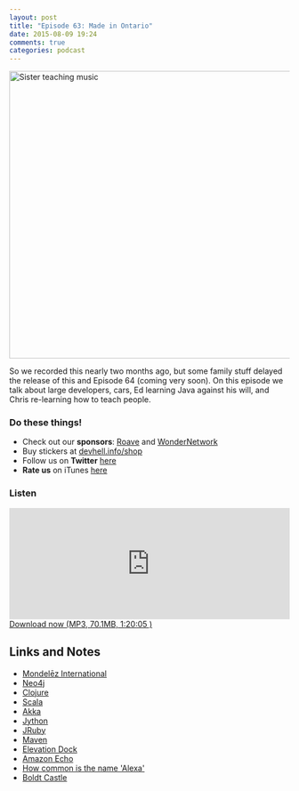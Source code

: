 ```yaml
---
layout: post
title: "Episode 63: Made in Ontario"
date: 2015-08-09 19:24
comments: true
categories: podcast
---
```


<a data-flickr-embed="true" href="https://www.flickr.com/photos/csj_canada_archives/14993074970/in/photolist-oQTqQA-pCYnfA-pmvG5f-azd3jk-oxtyfx-ub2rcE-okqFex-okqovd-oBTtKy-oDF5CK-8zRV9j-9Wetwq-a3mgaY-na9jVg-nrF7wq-ndg5k1-nrmzRb-azfGGG-nrmoxP-i4rgeM-nrAXbw-5rWQKJ-nriPDQ-nmeA35-nCJ5H4-qeeQkm-oMW8a3-oPA8Lg-oPQCGf-nuSyKV-qvByVe-oymV44-oQR7FD-oymKyH-oymvo9-nRo8pM-oymFiP-fZC8xH-rUaUTn-pa5ZJJ-pWtqnQ-gc7Rus-dySyvb-a1abTw-pyN167-dW92mR-ry5bBZ-na9iWR-dySywm-no6aaQ" title="Sister teaching music"><img src="https://farm6.staticflickr.com/5563/14993074970_d361520ae7_z.jpg" width="640" height="517" alt="Sister teaching music"></a>

So we recorded this nearly two months ago, but some family stuff delayed the release of this and Episode 64 (coming very soon). On this episode we talk about large developers, cars, Ed learning Java against his will, and Chris re-learning how to teach people.

### Do these things!

* Check out our **sponsors**: [Roave](http://roave.com/) and [WonderNetwork](https://wondernetwork.com/)
* Buy stickers at [devhell.info/shop](http://devhell.info/shop)
* Follow us on **Twitter** [here](https://twitter.com/dev_hell)
* **Rate us** on iTunes [here](http://itunes.apple.com/us/podcast/dev-hell/id489840699)

### Listen

<iframe frameborder='0' height='200px' scrolling='no' seamless src='https://embed.simplecast.com/35324?color=f5f5f5' width='100%'></iframe>
<a href="http://audio.simplecast.com/35324.mp3" rel="enclosure">Download now (MP3, 70.1MB, 1:20:05 )</a>

## Links and Notes

- [Mondelēz International](http://www.mondelezinternational.com/)
- [Neo4j](http://neo4j.com/)
- [Clojure](http://clojure.org/)
- [Scala](http://www.scala-lang.org/)
- [Akka](http://akka.io/)
- [Jython](https://wiki.python.org/jython/)
- [JRuby](http://jruby.org/)
- [Maven](https://maven.apache.org/)
- [Elevation Dock](http://www.elevationlab.com/)
- [Amazon Echo](http://www.amazon.com/dp/B00X4WHP5E)
- [How common is the name 'Alexa'](http://www.ourbabynamer.com/Alexa-name-popularity.html)
- [Boldt Castle](https://en.wikipedia.org/wiki/Boldt_Castle)